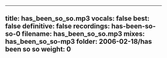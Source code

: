
---
title: has_been_so_so.mp3
vocals: false
best: false
definitive: false
recordings: has-been-so-so-0
filename: has_been_so_so.mp3
mixes: has_been_so_so-mp3
folder: 2006-02-18/has been so so
weight: 0
---
